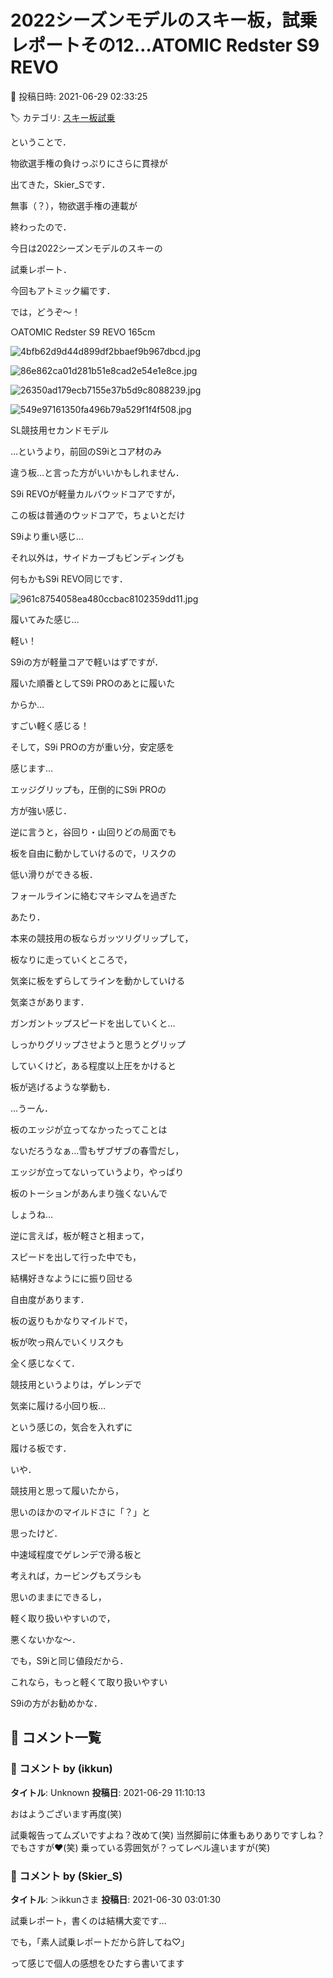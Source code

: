# 2022シーズンモデルのスキー板，試乗レポートその12…ATOMIC Redster S9 REVO

📅 投稿日時: 2021-06-29 02:33:25

🏷️ カテゴリ: [スキー板試乗](c0bd8048615710cee890e403a36cc9a2b.md)

ということで．


物欲選手権の負けっぷりにさらに貫禄が


出てきた，Skier_Sです．





無事（？），物欲選手権の連載が


終わったので．


今日は2022シーズンモデルのスキーの


試乗レポート．


今回もアトミック編です．


では，どうぞ～！


[]()





○ATOMIC Redster S9 REVO 165cm







![4bfb62d9d44d899df2bbaef9b967dbcd.jpg](images/4bfb62d9d44d899df2bbaef9b967dbcd.jpg)









![86e862ca01d281b51e8cad2e54e1e8ce.jpg](images/86e862ca01d281b51e8cad2e54e1e8ce.jpg)









![26350ad179ecb7155e37b5d9c8088239.jpg](images/26350ad179ecb7155e37b5d9c8088239.jpg)









![549e97161350fa496b79a529f1f4f508.jpg](images/549e97161350fa496b79a529f1f4f508.jpg)







SL競技用セカンドモデル


…というより，前回のS9iとコア材のみ


違う板…と言った方がいいかもしれません．


S9i REVOが軽量カルバウッドコアですが，


この板は普通のウッドコアで，ちょいとだけ


S9iより重い感じ…





それ以外は，サイドカーブもビンディングも


何もかもS9i REVO同じです．




![961c8754058ea480ccbac8102359dd11.jpg](images/961c8754058ea480ccbac8102359dd11.jpg)







履いてみた感じ…


軽い！


S9iの方が軽量コアで軽いはずですが．


履いた順番としてS9i PROのあとに履いた


からか…


すごい軽く感じる！


そして，S9i PROの方が重い分，安定感を


感じます…





エッジグリップも，圧倒的にS9i PROの


方が強い感じ．


逆に言うと，谷回り・山回りどの局面でも


板を自由に動かしていけるので，リスクの


低い滑りができる板．


フォールラインに絡むマキシマムを過ぎた


あたり．


本来の競技用の板ならガッツリグリップして，


板なりに走っていくところで，


気楽に板をずらしてラインを動かしていける


気楽さがあります．


ガンガントップスピードを出していくと…


しっかりグリップさせようと思うとグリップ


していくけど，ある程度以上圧をかけると


板が逃げるような挙動も．


…うーん．


板のエッジが立ってなかったってことは


ないだろうなぁ…雪もザブザブの春雪だし，


エッジが立ってないっていうより，やっぱり


板のトーションがあんまり強くないんで


しょうね…





逆に言えば，板が軽さと相まって，


スピードを出して行った中でも，


結構好きなようにに振り回せる


自由度があります．


板の返りもかなりマイルドで，


板が吹っ飛んでいくリスクも


全く感じなくて．


競技用というよりは，ゲレンデで


気楽に履ける小回り板…


という感じの，気合を入れずに


履ける板です．





いや．


競技用と思って履いたから，


思いのほかのマイルドさに「？」と


思ったけど．


中速域程度でゲレンデで滑る板と


考えれば，カービングもズラシも


思いのままにできるし，


軽く取り扱いやすいので，


悪くないかな～．





でも，S9iと同じ値段だから．


これなら，もっと軽くて取り扱いやすい


S9iの方がお勧めかな．

## 💬 コメント一覧

### 💬 コメント by (ikkun)
**タイトル**: Unknown
**投稿日**: 2021-06-29 11:10:13

おはようございます再度(笑)

試乗報告ってムズいですよね？改めて(笑)   当然脚前に体重もありありですしね？ でもさすが❤️(笑)  乗っている雰囲気が？ってレベル違いますが(笑)

### 💬 コメント by (Skier_S)
**タイトル**: ＞ikkunさま
**投稿日**: 2021-06-30 03:01:30

試乗レポート，書くのは結構大変です…

でも，「素人試乗レポートだから許してね♡」

って感じで個人の感想をひたすら書いてます

